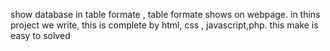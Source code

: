 show database in table formate , table formate shows on webpage.
in thins  project we write, this is complete by html, css , javascript,php.
this make is easy to solved 

